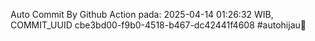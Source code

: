 Auto Commit By Github Action pada: 2025-04-14 01:26:32 WIB, COMMIT_UUID cbe3bd00-f9b0-4518-b467-dc42441f4608 #autohijau🗿
